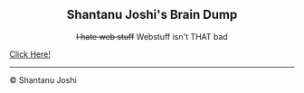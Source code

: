 <p align="center">
    <h2 align="center">Shantanu Joshi's Brain Dump<a href="https://shantanujoshi.github.io/"> <SSSSSSstyle="max-width:100%;"></a></h2>
</p>

<p align="center"> <strike>I hate web stuff</strike> Webstuff isn't THAT bad</p>

<a href="https://shantanujoshi.github.io/">Click Here!</a>

---

© Shantanu Joshi